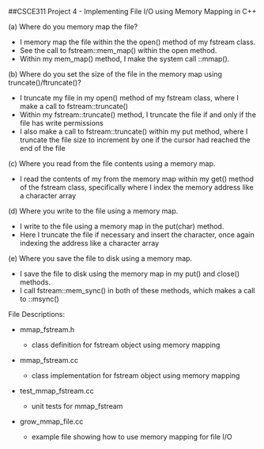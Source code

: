 ##CSCE311 Project 4 - Implementing File I/O using Memory Mapping in C++

(a) Where do you memory map the file?
  - I memory map the file within the the open() method of my fstream class.
  - See the call to fstream::mem_map() within the open method. 
  - Within my mem_map() method, I make the system call ::mmap().


(b) Where do you set the size of the file in the memory map using truncate()/ftruncate()?
  - I truncate my file in my open() method of my fstream class, where I make a call to fstream::truncate()
  - Within my fstream::truncate() method, I truncate the file if and only if the file has write permissions
  - I also make a call to fstream::truncate() within my put method, where I truncate the file size to increment by one if the cursor had reached the end of the file

(c) Where you read from the file contents using a memory map.
  - I read the contents of my from the memory map within my get() method of the fstream class, specifically where I index the memory address like a character array


(d) Where you write to the file using a memory map.
   - I write to the file using a memory map in the put(char) method.
   - Here I truncate the file if necessary and insert the character, once again indexing the address like a character array

(e) Where you save the file to disk using a memory map.
  - I save the file to disk using the memory map in my put() and close() methods.
  - I call fstream::mem_sync() in both of these methods, which makes a call to ::msync()

File Descriptions:
- mmap_fstream.h
  - class definition for fstream object using memory mapping

- mmap_fstream.cc
  - class implementation for fstream object using memory mapping

- test_mmap_fstream.cc
  - unit tests for mmap_fstream

- grow_mmap_file.cc
  - example file showing how to use memory mapping for file I/O